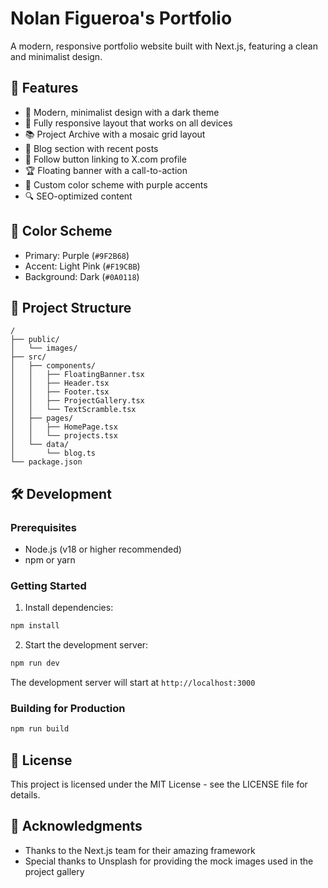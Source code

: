 # Nolan Figueroa's Portfolio

A modern, responsive portfolio website built with Next.js, featuring a clean and minimalist design.

## 🚀 Features

- 🎨 Modern, minimalist design with a dark theme
- 📱 Fully responsive layout that works on all devices
- 📚 Project Archive with a mosaic grid layout
- 📝 Blog section with recent posts
- 📱 Follow button linking to X.com profile
- 🏆 Floating banner with a call-to-action
- 🎨 Custom color scheme with purple accents
- 🔍 SEO-optimized content

## 🎨 Color Scheme

- Primary: Purple (`#9F2B68`)
- Accent: Light Pink (`#F19CBB`)
- Background: Dark (`#0A0118`)

## 🚀 Project Structure

```
/
├── public/
│   └── images/
├── src/
│   ├── components/
│   │   ├── FloatingBanner.tsx
│   │   ├── Header.tsx
│   │   ├── Footer.tsx
│   │   ├── ProjectGallery.tsx
│   │   └── TextScramble.tsx
│   ├── pages/
│   │   ├── HomePage.tsx
│   │   └── projects.tsx
│   └── data/
│       └── blog.ts
└── package.json
```

## 🛠️ Development

### Prerequisites

- Node.js (v18 or higher recommended)
- npm or yarn

### Getting Started

1. Install dependencies:
```bash
npm install
```

2. Start the development server:
```bash
npm run dev
```

The development server will start at `http://localhost:3000`

### Building for Production

```bash
npm run build
```

## 📝 License

This project is licensed under the MIT License - see the LICENSE file for details.

## 🙏 Acknowledgments

- Thanks to the Next.js team for their amazing framework
- Special thanks to Unsplash for providing the mock images used in the project gallery
